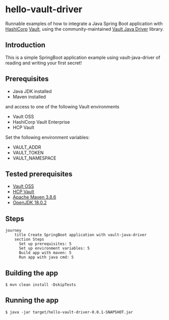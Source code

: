 # hello-vault-driver
Runnable examples of how to integrate a Java Spring Boot application with
[HashiCorp](http://www.hashicorp.com) [Vault](https://www.vaultproject.io/), using the community-maintained
[Vault Java Driver](https://github.com/BetterCloud/vault-java-driver) library.

## Introduction

This is a simple SpringBoot application example using vault-java-driver of reading and writing your first secret!

## Prerequisites
- Java JDK installed
- Maven installed

and access to one of the following Vault environments
- Vault OSS
- HashiCorp Vault Enterprise
- HCP Vault 

Set the following environment variables:

- VAULT_ADDR 
- VAULT_TOKEN
- VAULT_NAMESPACE

## Tested prerequisites
- [Vault OSS](https://vaultproject.io)
- [HCP Vault](https://cloud.hashicorp.com/products/vault)
- [Apache Maven 3.8.6](http://maven.apache.org)
- [OpenJDK 18.0.2](https://jdk.java.net/18/)

## Steps
```mermaid
journey
    title Create SpringBoot application with vault-java-driver
    section Steps
      Set up prerequisites: 5
      Set up environment variables: 5
      Build app with maven: 5
      Run app with java cmd: 5
```

## Building the app
`$ mvn clean install -DskipTests`

## Running the app
`$ java -jar target/hello-vault-driver-0.0.1-SNAPSHOT.jar`
